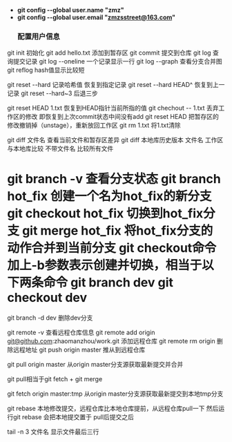 ﻿ - **git config --global user.name "zmz"**
- **git config --global user.email "zmzsstreet@163.com"**
  ### 配置用户信息
git init  初始化
git add hello.txt
添加到暂存区
git commit
提交到仓库
git log
查询提交记录
git log --oneline
一个记录显示一行
git log --graph
查看分支合并图
git reflog
hash值显示比较短

git reset --hard 记录哈希值
恢复到指定记录
git reset --hard HEAD^
恢复到上一记录
git reset --hard~3
后退三步

git reset HEAD 1.txt
恢复到HEAD指针当前所指的值 
git chechout -- 1.txt
丢弃工作区的修改     即恢复到上次commit状态中间没有add
git reset HEAD <file>
把暂存区的修改撤销掉（unstage），重新放回工作区
git rm 1.txt
将1.txt清除 

git diff 文件名
查看当前文件和暂存区差异
git diff 本地库历史版本  文件名
工作区与本地库比较
不带文件名 比较所有文件


git branch -v
查看分支状态
git branch hot_fix
创建一个名为hot_fix的新分支
git checkout hot_fix
切换到hot_fix分支
git merge hot_fix
将hot_fix分支的动作合并到当前分支
git checkout命令加上-b参数表示创建并切换，相当于以下两条命令
git branch dev
git checkout dev
====
git branch -d dev
删除dev分支

git remote -v
查看远程仓库信息
git remote add origin git@github.com:zhaomanzhou/work.git
添加远程仓库
git remote rm origin
删除远程地址
git push origin master
推从到远程仓库


git pull origin master
从origin master分支源获取最新提交并合并

git pull相当于git fetch + git merge

git fetch origin master:tmp
从origin master分支源获取最新提交到本地tmp分支

git rebase
本地修改提交，远程仓库比本地仓库提前，从远程仓库pull一下
然后运行git rebase 会把本地提交置于 pull后提交之后

tail -n 3 文件名
显示文件最后三行
